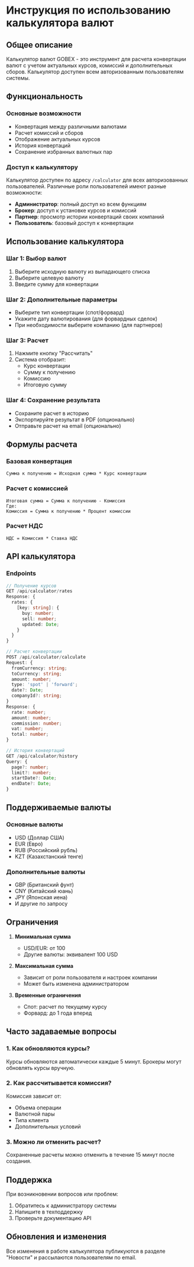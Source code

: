 # Инструкция по использованию калькулятора валют

## Общее описание

Калькулятор валют GOBEX - это инструмент для расчета конвертации валют с учетом актуальных курсов, комиссий и дополнительных сборов. Калькулятор доступен всем авторизованным пользователям системы.

## Функциональность

### Основные возможности

- Конвертация между различными валютами
- Расчет комиссий и сборов
- Отображение актуальных курсов
- История конвертаций
- Сохранение избранных валютных пар

### Доступ к калькулятору

Калькулятор доступен по адресу `/calculator` для всех авторизованных пользователей. Различные роли пользователей имеют разные возможности:

- **Администратор**: полный доступ ко всем функциям
- **Брокер**: доступ к установке курсов и комиссий
- **Партнер**: просмотр истории конвертаций своих компаний
- **Пользователь**: базовый доступ к конвертации

## Использование калькулятора

### Шаг 1: Выбор валют

1. Выберите исходную валюту из выпадающего списка
2. Выберите целевую валюту
3. Введите сумму для конвертации

### Шаг 2: Дополнительные параметры

- Выберите тип конвертации (спот/форвард)
- Укажите дату валютирования (для форвардных сделок)
- При необходимости выберите компанию (для партнеров)

### Шаг 3: Расчет

1. Нажмите кнопку "Рассчитать"
2. Система отобразит:
   - Курс конвертации
   - Сумму к получению
   - Комиссию
   - Итоговую сумму

### Шаг 4: Сохранение результата

- Сохраните расчет в историю
- Экспортируйте результат в PDF (опционально)
- Отправьте расчет на email (опционально)

## Формулы расчета

### Базовая конвертация
```
Сумма к получению = Исходная сумма * Курс конвертации
```

### Расчет с комиссией
```
Итоговая сумма = Сумма к получению - Комиссия
Где:
Комиссия = Сумма к получению * Процент комиссии
```

### Расчет НДС
```
НДС = Комиссия * Ставка НДС
```

## API калькулятора

### Endpoints

```typescript
// Получение курсов
GET /api/calculator/rates
Response: {
  rates: {
    [key: string]: {
      buy: number;
      sell: number;
      updated: Date;
    }
  }
}

// Расчет конвертации
POST /api/calculator/calculate
Request: {
  fromCurrency: string;
  toCurrency: string;
  amount: number;
  type: 'spot' | 'forward';
  date?: Date;
  companyId?: string;
}
Response: {
  rate: number;
  amount: number;
  commission: number;
  vat: number;
  total: number;
}

// История конвертаций
GET /api/calculator/history
Query: {
  page?: number;
  limit?: number;
  startDate?: Date;
  endDate?: Date;
}
```

## Поддерживаемые валюты

### Основные валюты
- USD (Доллар США)
- EUR (Евро)
- RUB (Российский рубль)
- KZT (Казахстанский тенге)

### Дополнительные валюты
- GBP (Британский фунт)
- CNY (Китайский юань)
- JPY (Японская иена)
- И другие по запросу

## Ограничения

1. **Минимальная сумма**
   - USD/EUR: от 100
   - Другие валюты: эквивалент 100 USD

2. **Максимальная сумма**
   - Зависит от роли пользователя и настроек компании
   - Может быть изменена администратором

3. **Временные ограничения**
   - Спот: расчет по текущему курсу
   - Форвард: до 1 года вперед

## Часто задаваемые вопросы

### 1. Как обновляются курсы?
Курсы обновляются автоматически каждые 5 минут. Брокеры могут обновлять курсы вручную.

### 2. Как рассчитывается комиссия?
Комиссия зависит от:
- Объема операции
- Валютной пары
- Типа клиента
- Дополнительных условий

### 3. Можно ли отменить расчет?
Сохраненные расчеты можно отменить в течение 15 минут после создания.

## Поддержка

При возникновении вопросов или проблем:
1. Обратитесь к администратору системы
2. Напишите в техподдержку
3. Проверьте документацию API

## Обновления и изменения

Все изменения в работе калькулятора публикуются в разделе "Новости" и рассылаются пользователям по email.
